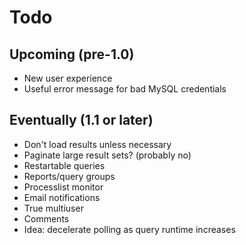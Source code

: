 # Todo

## Upcoming (pre-1.0)

* New user experience
* Useful error message for bad MySQL credentials

## Eventually (1.1 or later)

* Don't load results unless necessary
* Paginate large result sets? (probably no)
* Restartable queries
* Reports/query groups
* Processlist monitor
* Email notifications
* True multiuser
* Comments
* Idea: decelerate polling as query runtime increases
